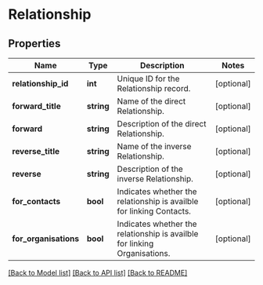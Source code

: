 # Relationship

## Properties
Name | Type | Description | Notes
------------ | ------------- | ------------- | -------------
**relationship_id** | **int** | Unique ID for the Relationship record. | [optional] 
**forward_title** | **string** | Name of the direct Relationship. | [optional] 
**forward** | **string** | Description of the direct Relationship. | [optional] 
**reverse_title** | **string** | Name of the inverse Relationship. | [optional] 
**reverse** | **string** | Description of the inverse Relationship. | [optional] 
**for_contacts** | **bool** | Indicates whether the relationship is availble for linking Contacts. | [optional] 
**for_organisations** | **bool** | Indicates whether the relationship is availble for linking Organisations. | [optional] 

[[Back to Model list]](../README.md#documentation-for-models) [[Back to API list]](../README.md#documentation-for-api-endpoints) [[Back to README]](../README.md)


